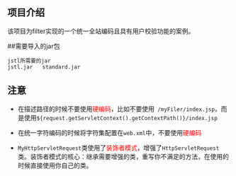 ## 项目介绍
该项目为filter实现的一个统一全站编码且具有用户校验功能的案例。

##需要导入的jar包
```
jstl所需要的jar
jstl.jar   standard.jar
```
## 注意
* 在描述路径的时候不要使用<font color='red'>硬编码</font>，比如不要使用``` /myFiler/index.jsp```，而是使用```${request.getServletContext().getContextPath()}/index.jsp```
* 在统一字符编码的时候将字符集配置在```web.xml```中，不要使用<font color='red'>硬编码</font>

* ```MyHttpServletRequest```类使用了<font color='red'>装饰者模式</font>，增强了```HttpServletRequest```类。装饰者模式的核心：继承需要增强的类，重写你不满足的方法，在使用的时候直接使用你自己的类。
